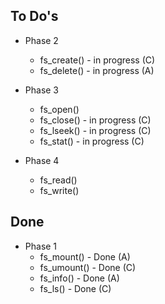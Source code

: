 ## To Do's

  
* Phase 2
  * fs_create() - in progress (C)
  * fs_delete() - in progress (A)
  
* Phase 3
  * fs_open() 
  * fs_close() - in progress (C)
  * fs_lseek() - in progress (C)
  * fs_stat() - in progress (C)

* Phase 4
  * fs_read() 
  * fs_write()
  
## Done 
* Phase 1
  * fs_mount() - Done (A)
  * fs_umount() - Done (C)
  * fs_info() - Done (A)
  * fs_ls() - Done (C)
